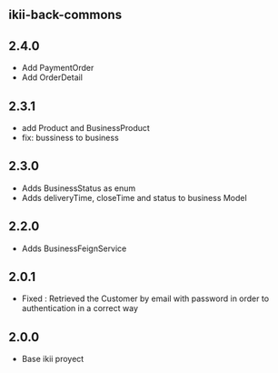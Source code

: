## ikii-back-commons

## 2.4.0
* Add PaymentOrder 
* Add OrderDetail

## 2.3.1
* add Product and BusinessProduct
* fix: bussiness to business

## 2.3.0
* Adds BusinessStatus as enum
* Adds deliveryTime, closeTime and status to business Model

## 2.2.0
* Adds BusinessFeignService 

## 2.0.1
* Fixed : Retrieved the Customer by email with password in order to authentication in a correct way

## 2.0.0
* Base ikii proyect
